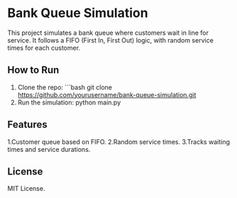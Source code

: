 # Bank Queue Simulation

This project simulates a bank queue where customers wait in line for service. It follows a FIFO (First In, First Out) logic, with random service times for each customer.

## How to Run

1. Clone the repo:
         ```bash
         git clone https://github.com/yourusername/bank-queue-simulation.git
2. Run the simulation:
   python main.py

## Features
1.Customer queue based on FIFO.
2.Random service times.
3.Tracks waiting times and service durations.

## License
MIT License.


